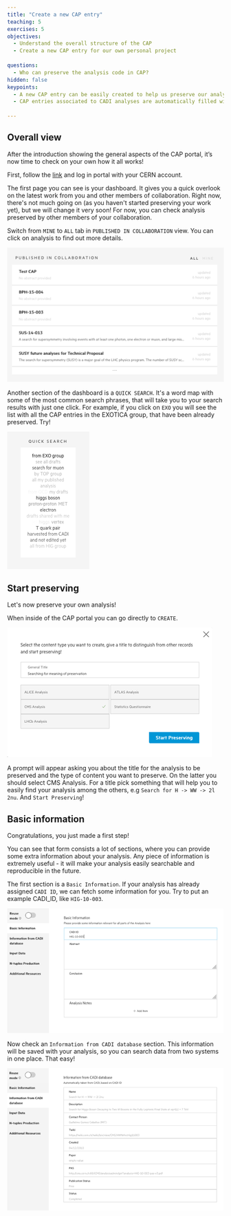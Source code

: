 ```yaml
---
title: "Create a new CAP entry"
teaching: 5
exercises: 5
objectives:
  - Understand the overall structure of the CAP
  - Create a new CAP entry for our own personal project

questions:
  - Who can preserve the analysis code in CAP?
hidden: false
keypoints:
  - A new CAP entry can be easily created to help us preserve our analysis assets
  - CAP entries associated to CADI analyses are automatically filled with the CADI information

---
```


## Overall view

After the introduction showing the general aspects of the CAP portal, it’s now time to check on your own how it all works!

First, follow the [link](https://analysispreservation-dev.cern.ch/) and log in portal with your CERN account.

The first page you can see is your dashboard. It gives you a quick overlook on the latest work from you and other members of collaboration. Right now, there's not much going on (as you haven't started preserving your work yet), but we will change it very soon! For now, you can check analysis preserved by other members of your collaboration.

Switch from `MINE` to `ALL` tab in `PUBLISHED IN COLLABORATION` view. You can click on analysis to find out more details.

![](./fig/publishedview.png)

Another section of the dashboard is a `QUICK SEARCH`. It's a word map with some of the most common search phrases, that will take you to your search results with just one click. For example, if you click on `EXO` you will see the list with all the CAP entries in the EXOTICA group, that have been already preserved. Try!

![](./fig/quicksearch.png)

## Start preserving

Let's now preserve your own analysis!

When inside of the CAP portal you can go directly to `CREATE`.

![](./fig/create.png)

A prompt will appear asking you about the title for the analysis to be preserved and the type of content you want to preserve. On the latter you should select CMS Analysis. For a title pick something that will help you to easily find your analysis among the others, e.g `Search for H -> WW -> 2l 2nu`. And `Start Preserving`!

## Basic information

Congratulations, you just made a first step!

You can see that form consists a lot of sections, where you can provide some extra information about your analysis. Any piece of information is extremely useful - it will make your analysis easily searchable and reproducible in the future.

The first section is a `Basic Information`. If your analysis has already assigned `CADI ID`, we can fetch some information for you. Try to put an example CADI_ID, like `HIG-10-003`.

![](./fig/cadi_id.png)

Now check an `Information from CADI database` section. This information will be saved with your analysis, so you can search data from two systems in one place. That easy!

![](./fig/cadi_info.png)
